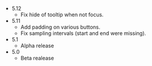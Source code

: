  * 5.12
   * Fix hide of tooltip when not focus.
 * 5.11
   * Add padding on various buttons.
   * Fix sampling intervals (start and end were missing).
 * 5.1
   * Alpha release 
 * 5.0
   * Beta realease 

